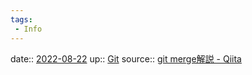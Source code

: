 ```yaml
---
tags:
 - Info
---
```


date:: [2022-08-22](Daily_Note/2022-08-22.md)
up:: [Git](../Bar/App/Git.md)
source:: [git merge解説 - Qiita](https://qiita.com/yunano/items/9f48fedca0a58f3befd1)

